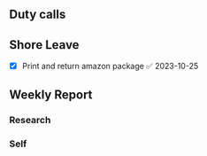 ## Duty calls

## Shore Leave
- [x] Print and return amazon package ✅ 2023-10-25
## Weekly Report
### Research

### Self

